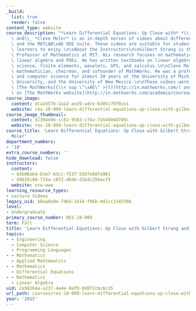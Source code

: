 ```yaml
---
_build:
  list: true
  render: false
content_type: website
course_description: "*Learn Differential Equations: Up Close with* *\\_Gilbert Strang*\
  \ and\\_ *Cleve Moler* is an in-depth series of videos about differential equations\
  \ and the MATLAB\xAE ODE suite. These videos are suitable for students and life-long\
  \ learners to enjoy.\n\nAbout the Instructors\n\nGilbert Strang is the MathWorks\
  \ Professor of Mathematics at MIT. His research focuses on mathematical analysis,\
  \ linear algebra and PDEs. He has written textbooks on linear algebra, computational\
  \ science, finite elements, wavelets, GPS, and calculus.\n\nCleve Moler is chief\
  \ mathematician, chairman, and cofounder of MathWorks. He was a professor of math\
  \ and computer science for almost 20 years at the University of Michigan, Stanford\
  \ University, and the University of New Mexico.\n\nThese videos were produced by\
  \ [The MathWorks{{\\< sup \"\xAE\" >}}](http://in.mathworks.com/) and are also available\
  \ on [The MathWorks website](http://in.mathworks.com/academia/courseware/learn-differential-equations.html)."
course_image:
  content: dca2d57b-2aa2-ae39-adce-6305c70f0ce1
  website: res-18-009-learn-differential-equations-up-close-with-gilbert-strang-and-cleve-moler-fall-2015
course_image_thumbnail:
  content: 5c30ae9b-cc82-9583-c74a-7a546040709c
  website: res-18-009-learn-differential-equations-up-close-with-gilbert-strang-and-cleve-moler-fall-2015
course_title: 'Learn Differential Equations: Up Close with Gilbert Strang and Cleve
  Moler'
department_numbers:
- '18'
extra_course_numbers: ''
hide_download: false
instructors:
  content:
  - 84b06ab4-b3e7-63cc-f537-5507e60fa961
  - d9635c88-724a-c872-db4b-d1bdc356acf5
  website: ocw-www
learning_resource_types:
- Lecture Videos
legacy_uid: b8aa6e9e-746d-1414-f96b-0d1cc1545f0b
level:
- Undergraduate
primary_course_number: RES.18-009
term: Fall
title: 'Learn Differential Equations: Up Close with Gilbert Strang and Cleve Moler'
topics:
- - Engineering
  - Computer Science
  - Programming Languages
- - Mathematics
  - Applied Mathematics
- - Mathematics
  - Differential Equations
- - Mathematics
  - Linear Algebra
uid: 2a98264a-a237-4e4e-9af9-0d872cbc6c35
url_path: courses/res-18-009-learn-differential-equations-up-close-with-gilbert-strang-and-cleve-moler-fall-2015
year: '2015'
---
```

